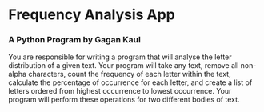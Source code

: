 # Frequency Analysis App
### A Python Program by Gagan Kaul

You are responsible for writing a program that will analyse the letter distribution of a given text. 
Your program will take any text, remove all non-alpha characters, count the frequency of each letter 
within the text, calculate the percentage of occurrence for each letter, and create a list of letters 
ordered from highest occurrence to lowest occurrence. Your program will perform these operations for 
two different bodies of text.
